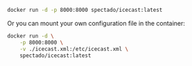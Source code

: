 ```bash
docker run -d -p 8000:8000 spectado/icecast:latest
```

Or you can mount your own configuration file in the container:

```bash
docker run -d \
    -p 8000:8000 \
    -v ./icecast.xml:/etc/icecast.xml \
    spectado/icecast:latest
```
